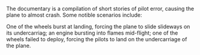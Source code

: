 The documentary is a compilation of short stories of pilot error, causing the plane to almost crash. Some notible scenarios include:

One of the wheels burst at landing, forcing the plane to slide slideways on its undercarriag; an engine bursting into flames mid-flight; one of the wheels failed to deploy, forcing the pilots to land on the undercarriage of the plane.
